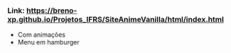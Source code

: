 ### Link: https://breno-xp.github.io/Projetos_IFRS/SiteAnimeVanilla/html/index.html
 - Com animações
 - Menu em hamburger
